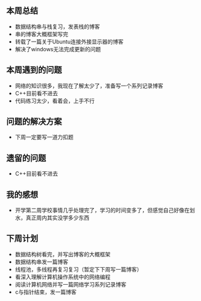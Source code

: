 ﻿## 本周总结
 - 数据结构串与栈复习，发表栈的博客
 - 串的博客大概框架写完
 - 转载了一篇关于Ubuntu连接外接显示器的博客
 - 解决了windows无法完成更新的问题

## 本周遇到的问题

 - 网络的知识很多，我现在了解太少了，准备写一个系列记录博客
 - C++目前看不进去
 - 代码练习太少，看着会，上手不行

## 问题的解决方案

 - 下周一定要写一道力扣题

## 遗留的问题

 - C++目前看不进去

## 我的感想

 - 开学第二周学校事情几乎处理完了，学习的时间变多了，但感觉自己好像在划水，真正周内其实没学多少东西

## 下周计划

 - 数据结构树看完，并写出博客的大概框架
 - 数据结构串发一篇博客
 - 线程池，多线程再复习复习（暂定下下周写一篇博客）
 - 看深入理解计算机操作系统中的网络编程
 - 阅读计算机网络并写一篇网络学习系列记录博客
 - c与指针结束，发一篇博客



